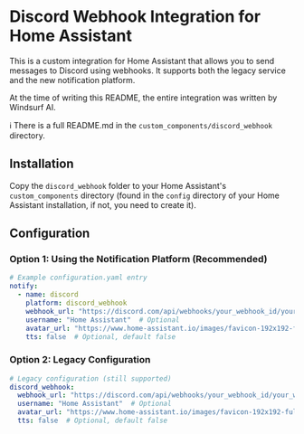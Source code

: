 # Discord Webhook Integration for Home Assistant

This is a custom integration for Home Assistant that allows you to send messages to Discord using webhooks. It supports both the legacy service and the new notification platform.

At the time of writing this README, the entire integration was written by Windsurf AI.

ℹ️ There is a full README.md in the `custom_components/discord_webhook` directory.

## Installation

Copy the `discord_webhook` folder to your Home Assistant's `custom_components` directory (found in the `config` directory of your Home Assistant installation, if not, you need to create it).

## Configuration

### Option 1: Using the Notification Platform (Recommended)

```yaml
# Example configuration.yaml entry
notify:
  - name: discord
    platform: discord_webhook
    webhook_url: "https://discord.com/api/webhooks/your_webhook_id/your_webhook_token"
    username: "Home Assistant"  # Optional
    avatar_url: "https://www.home-assistant.io/images/favicon-192x192-full.png"  # Optional
    tts: false  # Optional, default false
```

### Option 2: Legacy Configuration

```yaml
# Legacy configuration (still supported)
discord_webhook:
  webhook_url: "https://discord.com/api/webhooks/your_webhook_id/your_webhook_token"
  username: "Home Assistant"  # Optional
  avatar_url: "https://www.home-assistant.io/images/favicon-192x192-full.png"  # Optional
  tts: false  # Optional, default false
```
